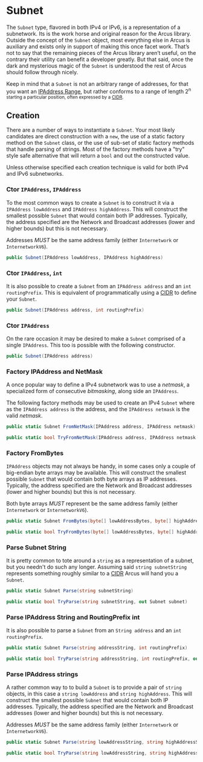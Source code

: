 # Subnet

The `Subnet` type, flavored in both IPv4 or IPv6, is a representation of a subnetwork. Its is the work horse and original reason for the Arcus library. Outside the concept of the `Subnet` object, most everything else in Arcus is auxiliary and exists only in support of making this once facet work. That’s not to say that the remaining pieces of the Arcus library aren’t useful, on the contrary their utility can benefit a developer greatly. But that said, once the dark and mysterious magic of the `Subnet` is understood the rest of Arcus should follow through nicely.

Keep in mind that a `Subnet` is not an arbitrary range of addresses, for that you want an [IPAddress Range](IPAddress-Range), but rather conforms to a range of length 2<sup>n</sub> starting a particular position, often expressed by a [CIDR](https://en.wikipedia.org/wiki/Classless_Inter-Domain_Routing).

## Creation

There are a number of ways to instantiate a `Subnet`. Your most likely candidates are direct construction with a `new`, the use of a static factory method on the `Subnet` class, or the use of sub-set of static factory methods that handle parsing of strings. Most of the factory methods have a "try" style safe alternative that will return a `bool` and out the constructed value.

Unless otherwise specified each creation technique is valid for both IPv4 and IPv6 subnetworks.

### Ctor `IPAddress`, `IPAddress`

To the most common ways to create a `Subnet` is to construct it via a `IPAddress lowAddress` and `IPAddress highAddress`. This will construct the smallest possible `Subnet` that would contain both IP addresses. Typically, the address specified are the Network and Broadcast addresses (lower and higher bounds) but this is not necessary.

Addresses _MUST_ be the same address family (either `Internetwork` or `InternetworkV6`).

```c#
public Subnet(IPAddress lowAddress, IPAddress highAddress)
```

### Ctor `IPAddress`, `int`

It is also possible to create a `Subnet` from an `IPAddress address` and an `int routingPrefix`. This is equivalent of programmatically using a [CIDR](https://en.wikipedia.org/wiki/Classless_Inter-Domain_Routing) to define your `Subnet`.

```c#
public Subnet(IPAddress address, int routingPrefix)
```

### Ctor `IPAddress`

On the rare occasion it may be desired to make a `Subnet` comprised of a single `IPAddress`. This too is possible with the following constructor.

```c#
public Subnet(IPAddress address)
```

### Factory IPAddress and NetMask

A once popular way to define a IPv4 subnetwork was to use a _netmask_, a specialized form of consecutive _bitmasking_, along side an `IPAddress`.

The following factory methods may be used to create an IPv4 `Subnet` where as the `IPAddress address` is the address, and the `IPAddress netmask` is the valid _netmask_.

```c#
public static Subnet FromNetMask(IPAddress address, IPAddress netmask)
```

```c#
public static bool TryFromNetMask(IPAddress address, IPAddress netmask, out Subnet subnet)
```

### Factory FromBytes

`IPAddress` objects may not always be handy, in some cases only a couple of big-endian byte arrays may be available. This will construct the smallest possible `Subnet` that would contain both byte arrays as IP addresses. Typically, the address specified are the Network and Broadcast addresses (lower and higher bounds) but this is not necessary.

Both byte arrays _MUST_ represent be the same address family (either `Internetwork` or `InternetworkV6`).

```c#
public static Subnet FromBytes(byte[] lowAddressBytes, byte[] highAddressBytes)
```

```c#
public static bool TryFromBytes(byte[] lowAddressBytes, byte[] highAddressBytes, out Subnet subnet)
```

### Parse Subnet String

It is pretty common to tote around a `string` as a representation of a subnet, but you needn't do such any longer. Assuming said `string subnetString` represents something roughly similar to a [CIDR](https://en.wikipedia.org/wiki/Classless_Inter-Domain_Routing) Arcus will hand you a `Subnet`.

```c#
public static Subnet Parse(string subnetString)
```

```c#
public static bool TryParse(string subnetString, out Subnet subnet)
```

### Parse IPAddress String and RoutingPrefix int

It is also possible to parse a `Subnet` from an `String address` and an `int routingPrefix`.

```c#
public static Subnet Parse(string addressString, int routingPrefix)
```

```c#
public static bool TryParse(string addressString, int routingPrefix, out Subnet subnet)
```

### Parse IPAddress strings

A rather common way to to build a `Subnet` is to provide a pair of `string` objects, in this case a `string lowAddress` and `string highAddress`. This will construct the smallest possible `Subnet` that would contain both IP addresses. Typically, the address specified are the Network and Broadcast addresses (lower and higher bounds) but this is not necessary.

Addresses _MUST_ be the same address family (either `Internetwork` or `InternetworkV6`).

```c#
public static Subnet Parse(string lowAddressString, string highAddressString)
```

```c#
public static bool TryParse(string lowAddressString, string highAddressString, out Subnet subnet)
```
